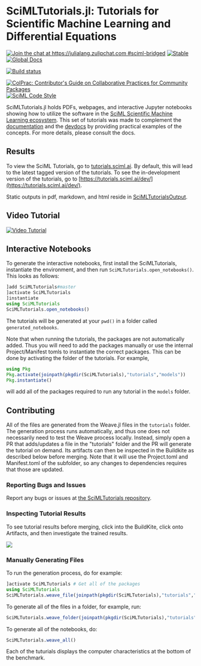 # SciMLTutorials.jl: Tutorials for Scientific Machine Learning and Differential Equations

[![Join the chat at https://julialang.zulipchat.com #sciml-bridged](https://img.shields.io/static/v1?label=Zulip&message=chat&color=9558b2&labelColor=389826)](https://julialang.zulipchat.com/#narrow/stream/279055-sciml-bridged)
[![Stable](https://img.shields.io/badge/docs-stable-blue.svg)](http://tutorials.sciml.ai/stable/)
[![Global Docs](https://img.shields.io/badge/docs-SciML-blue.svg)](https://docs.sciml.ai/dev/highlevels/learning_resources/#SciMLTutorials)

[![Build status](https://badge.buildkite.com/8a39c2e1b44511eb84bdcd9019663cad757ae2479abd340508.svg)](https://buildkite.com/julialang/scimltutorials-dot-jl)

[![ColPrac: Contributor's Guide on Collaborative Practices for Community Packages](https://img.shields.io/badge/ColPrac-Contributor's%20Guide-blueviolet)](https://github.com/SciML/ColPrac)
[![SciML Code Style](https://img.shields.io/static/v1?label=code%20style&message=SciML&color=9558b2&labelColor=389826)](https://github.com/SciML/SciMLStyle)

SciMLTutorials.jl holds PDFs, webpages, and interactive Jupyter notebooks
showing how to utilize the software in the [SciML Scientific Machine Learning ecosystem](https://sciml.ai/).
This set of tutorials was made to complement the [documentation](https://sciml.ai/documentation/)
and the [devdocs](http://devdocs.sciml.ai/latest/)
by providing practical examples of the concepts. For more details, please
consult the docs.

## Results

To view the SciML Tutorials, go to [tutorials.sciml.ai](https://tutorials.sciml.ai/stable/). By default, this
will lead to the latest tagged version of the tutorials. To see the in-development version of the tutorials, go to
[https://tutorials.sciml.ai/dev/](https://tutorials.sciml.ai/dev/).

Static outputs in pdf, markdown, and html reside in [SciMLTutorialsOutput](https://github.com/SciML/SciMLTutorialsOutput).

## Video Tutorial

[![Video Tutorial](https://user-images.githubusercontent.com/1814174/36342812-bdfd0606-13b8-11e8-9eff-ff219de909e5.PNG)](https://youtu.be/KPEqYtEd-zY)

## Interactive Notebooks

To generate the interactive notebooks, first install the SciMLTutorials, instantiate the
environment, and then run `SciMLTutorials.open_notebooks()`. This looks as follows:

```julia
]add SciMLTutorials#master
]activate SciMLTutorials
]instantiate
using SciMLTutorials
SciMLTutorials.open_notebooks()
```

The tutorials will be generated at your `pwd()` in a folder called `generated_notebooks`.

Note that when running the tutorials, the packages are not automatically added. Thus you
will need to add the packages manually or use the internal Project/Manifest tomls to
instantiate the correct packages. This can be done by activating the folder of the tutorials.
For example,

```julia
using Pkg
Pkg.activate(joinpath(pkgdir(SciMLTutorials),"tutorials","models"))
Pkg.instantiate()
```

will add all of the packages required to run any tutorial in the `models` folder.

## Contributing

All of the files are generated from the Weave.jl files in the `tutorials` folder. The generation process runs automatically,
and thus one does not necessarily need to test the Weave process locally. Instead, simply open a PR that adds/updates a
file in the "tutorials" folder and the PR will generate the tutorial on demand. Its artifacts can then be inspected in the
Buildkite as described below before merging. Note that it will use the Project.toml and Manifest.toml of the subfolder, so
any changes to dependencies requires that those are updated.

### Reporting Bugs and Issues

Report any bugs or issues at [the SciMLTutorials repository](https://github.com/SciML/SciMLTutorials.jl/issues).

### Inspecting Tutorial Results

To see tutorial results before merging, click into the BuildKite, click onto
Artifacts, and then investigate the trained results.

![](https://user-images.githubusercontent.com/1814174/118359358-02ddc980-b551-11eb-8a9b-24de947cefee.PNG)

### Manually Generating Files

To run the generation process, do for example:

```julia
]activate SciMLTutorials # Get all of the packages
using SciMLTutorials
SciMLTutorials.weave_file(joinpath(pkgdir(SciMLTutorials),"tutorials","models"),"01-classical_physics.jmd")
```

To generate all of the files in a folder, for example, run:

```julia
SciMLTutorials.weave_folder(joinpath(pkgdir(SciMLTutorials),"tutorials","models"))
```

To generate all of the notebooks, do:

```julia
SciMLTutorials.weave_all()
```

Each of the tuturials displays the computer characteristics at the bottom of
the benchmark.
